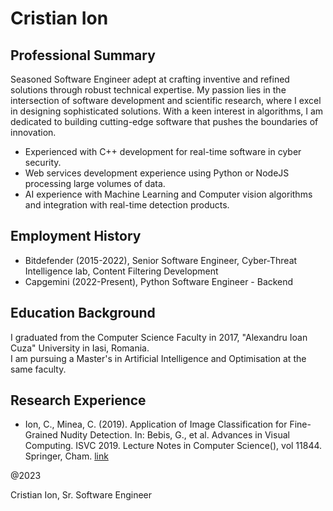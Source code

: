 # Cristian Ion

## Professional Summary
Seasoned Software Engineer adept at crafting inventive and refined solutions through robust technical expertise.
My passion lies in the intersection of software development and scientific research, where I excel in designing
sophisticated solutions. With a keen interest in algorithms, I am dedicated to building cutting-edge software
that pushes the boundaries of innovation.

- Experienced with C++ development for real-time software in cyber security.
- Web services development experience using Python or NodeJS processing large volumes of data.
- AI experience with Machine Learning and Computer vision algorithms and integration with real-time detection products.

## Employment History
- Bitdefender (2015-2022), Senior Software Engineer, Cyber-Threat Intelligence lab, Content Filtering Development
- Capgemini (2022-Present), Python Software Engineer - Backend

## Education Background
I graduated from the Computer Science Faculty in 2017, "Alexandru Ioan Cuza" University in Iasi, Romania.\
I am pursuing a Master's in Artificial Intelligence and Optimisation at the same faculty.


## Research Experience
- Ion, C., Minea, C. (2019). Application of Image Classification for Fine-Grained Nudity Detection. In: Bebis, G., et al. Advances in Visual Computing. ISVC 2019. Lecture Notes in Computer Science(), vol 11844. Springer, Cham. [link](https://doi.org/10.1007/978-3-030-33720-9_1)


@2023

Cristian Ion, Sr. Software Engineer
